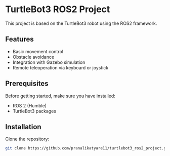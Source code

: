 # TurtleBot3 ROS2 Project

This project is based on the TurtleBot3 robot using the ROS2 framework.

## Features
- Basic movement control
- Obstacle avoidance
- Integration with Gazebo simulation
- Remote teleoperation via keyboard or joystick

## Prerequisites
Before getting started, make sure you have installed:
- ROS 2 (Humble)
- TurtleBot3 packages

## Installation
Clone the repository:
```bash
git clone https://github.com/pranalikatyare11/turtlebot3_ros2_project.git
